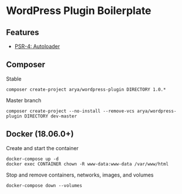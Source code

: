 # WordPress Plugin Boilerplate

## Features

* [PSR-4: Autoloader](https://www.php-fig.org/psr/psr-4/)

## Composer

Stable

    composer create-project arya/wordpress-plugin DIRECTORY 1.0.*

Master branch

    composer create-project --no-install --remove-vcs arya/wordpress-plugin DIRECTORY dev-master

## Docker (18.06.0+)

Create and start the container

    docker-compose up -d
    docker exec CONTAINER chown -R www-data:www-data /var/www/html

Stop and remove containers, networks, images, and volumes

    docker-compose down --volumes

